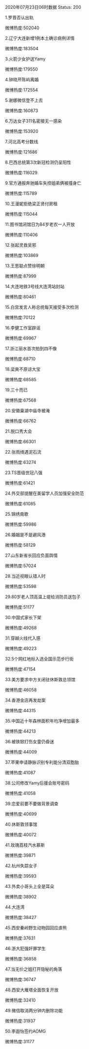 2020年07月23日06时数据
Status: 200

1.罗晋否认出轨

微博热度:502040

2.辽宁大连新增1例本土确诊病例详情

微博热度:183504

3.火箭少女护送Yamy

微博热度:179550

4.钟晓芹陈屿离婚

微博热度:172554

5.谢娜微信登不上去

微博热度:160873

6.万达女子311名密接无一感染

微博热度:153920

7.河北高考分数线

微博热度:121686

8.巴西总统第3次新冠检测仍呈阳性

微博热度:116029

9.官方通报奔驰婚车失控姐弟俩被撞身亡

微博热度:115789

10.王漫妮拒绝梁正贤付房租

微博热度:115044

11.图书馆闭馆日为84岁老农一人开放

微博热度:110406

12.张起灵救吴邪

微博热度:103869

13.王思聪点赞徐明朝

微博热度:87999

14.大连地铁3号线大连湾站封站

微博热度:80461

15.白宫发言人称总统每天接受多次检测

微博热度:70122

16.李健工作室辟谣

微博热度:69967

17.浙江丽水首次拍到四不像

微博热度:68710

18.梁爽不原谅大宝

微博热度:68585

19.三十而已

微博热度:67568

20.安徽巢湖中庙寺被淹

微博热度:66762

21.脱口秀大会

微博热度:66301

22.张雨绮遇泥石流

微博热度:63274

23.TS晋级世冠八强

微博热度:61421

24.外交部提醒在美留学人员加强安全防范

微博热度:61085

25.锦绣南歌

微博热度:59986

26.婚姻是不是避风港

微博热度:58129

27.山东新省长回应负面舆情

微博热度:57024

28.当近视眼认错人时

微博热度:53598

29.80岁老人顶高温上堤给消防员送包子

微博热度:51177

30.中国式家长下架

微博热度:49268

31.穿越火线代入感

微博热度:49223

32.5个网红地标入选全国示范步行街

微博热度:47154

33.美方要求中方关闭驻休斯敦总领馆

微博热度:46058

34.香港金店再发劫案

微博热度:44315

35.中国近十年森林面积年均净增加最多

微博热度:44213

36.被铁锨打伤女童仍昏迷

微博热度:44009

37.苹果申请静脉识别专利能分清双胞胎

微博热度:41087

38.公司修改Yamy后援会账号密码

微博热度:41058

39.恋爱前要不要做背景调查

微博热度:40699

40.休斯敦领事馆

微博热度:40072

41.玫瑰荔枝汽水慕斯

微博热度:39871

42.杭州失踪女子

微博热度:39593

43.外卖小哥头上全是耳朵

微博热度:38902

44.大连湾

微博热度:38427

45.西安秦岭野生动物园回应虐熊

微博热度:37631

46.浙大犯强奸罪学生

微博热度:36858

47.当无价之姐打开隐秘的角落

微博热度:36747

48.西安大雁塔全面恢复开放

微博热度:32410

49.微信取消两分钟内删除功能

微博热度:31937

50.李遐怡签约AOMG

微博热度:31177

